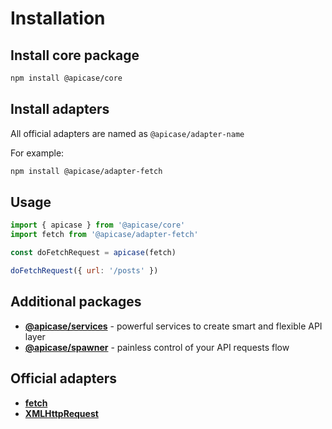 # Installation

## Install core package

```bash
npm install @apicase/core
```

## Install adapters

All official adapters are named as `@apicase/adapter-name`

For example:

```bash
npm install @apicase/adapter-fetch
```

## Usage

```javascript
import { apicase } from '@apicase/core'
import fetch from '@apicase/adapter-fetch'

const doFetchRequest = apicase(fetch)

doFetchRequest({ url: '/posts' })
```

## Additional packages

* [**@apicase/services**](https://github.com/apicase/services) - powerful services to create smart and flexible API layer
* [**@apicase/spawner**](https://github.com/apicase/spawner) - painless control of your API requests flow

## Official adapters

* [**fetch**](https://github.com/apicase/adapter-fetch "fetch")
* [**XMLHttpRequest**](https://github.com/apicase/adapter-xhr "XMLHttpRequest")



